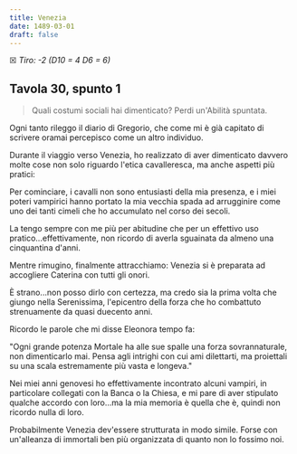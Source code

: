 ```yaml
---
title: Venezia
date: 1489-03-01
draft: false
---
```


☒ _Tiro: -2 (D10 = 4 D6 = 6)_

## Tavola 30, spunto 1

> Quali costumi sociali hai dimenticato? Perdi un'Abilità spuntata.

Ogni tanto rileggo il diario di Gregorio, che come mi è già capitato di scrivere oramai percepisco come un altro individuo.

Durante il viaggio verso Venezia, ho realizzato di aver dimenticato davvero molte cose non solo riguardo l'etica cavalleresca, ma anche aspetti più pratici:

Per cominciare, i cavalli non sono entusiasti della mia presenza, e i miei poteri vampirici hanno portato la mia vecchia spada ad arrugginire come uno dei tanti cimeli che ho accumulato nel corso dei secoli. 

La tengo sempre con me più per abitudine che per un effettivo uso pratico...effettivamente, non ricordo di averla sguainata da almeno una cinquantina d'anni.

Mentre rimugino, finalmente attracchiamo: Venezia si è preparata ad accogliere Caterina con tutti gli onori.

È strano...non posso dirlo con certezza, ma credo sia la prima volta che giungo nella Serenissima, l'epicentro della forza che ho combattuto strenuamente da quasi duecento anni.

Ricordo le parole che mi disse Eleonora tempo fa: 

"Ogni grande potenza Mortale ha alle sue spalle una forza sovrannaturale, non dimenticarlo mai. Pensa agli intrighi con cui ami dilettarti, ma proiettali su una scala estremamente più vasta e longeva."

Nei miei anni genovesi ho effettivamente incontrato alcuni vampiri, in particolare collegati con la Banca o la Chiesa, e mi pare di aver stipulato qualche accordo con loro...ma la mia memoria è quella che è, quindi non ricordo nulla di loro.

Probabilmente Venezia dev'essere strutturata in modo simile. Forse con un'alleanza di immortali ben più organizzata di quanto non lo fossimo noi. 

